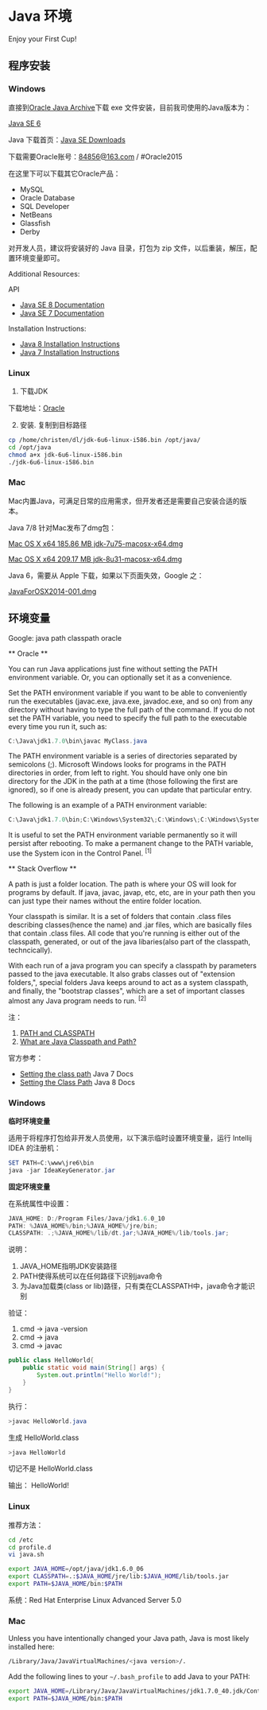 # Java 环境

Enjoy your First Cup! 

## 程序安装

### Windows

直接到[Oracle Java Archive](http://www.oracle.com/technetwork/java/javase/archive-139210.html)下载 exe 文件安装，目前我司使用的Java版本为：

[Java SE 6](http://www.oracle.com/technetwork/java/javase/downloads/java-archive-downloads-javase6-419409.html)

Java 下载首页：[Java SE Downloads](http://www.oracle.com/technetwork/java/javase/downloads/index.html)

下载需要Oracle账号：84856@163.com / #Oracle2015

在这里下可以下载其它Oracle产品：

* MySQL
* Oracle Database
* SQL Developer
* NetBeans
* Glassfish
* Derby

对开发人员，建议将安装好的 Java 目录，打包为 zip 文件，以后重装，解压，配置环境变量即可。

Additional Resources:

API  

* [Java SE 8 Documentation](http://www.oracle.com/technetwork/java/javase/documentation/jdk8-doc-downloads-2133158.html) 
* [Java SE 7 Documentation](http://www.oracle.com/technetwork/java/javase/documentation/java-se-7-doc-download-435117.html) 

Installation Instructions:

* [Java 8 Installation Instructions](http://docs.oracle.com/javase/8/docs/technotes/guides/install/install_overview.html)
* [Java 7 Installation Instructions](http://www.oracle.com/technetwork/java/javase/javase7-install-docs-439822.html)

### Linux

1. 下载JDK

下载地址：[Oracle](http://www.oracle.com/technetwork/java/javase/downloads/java-archive-downloads-javase6-419409.html#jdk-6u45-oth-JPR)

2. 安装. 复制到目标路径

```bash
cp /home/christen/dl/jdk-6u6-linux-i586.bin /opt/java/
cd /opt/java
chmod a+x jdk-6u6-linux-i586.bin
./jdk-6u6-linux-i586.bin
```

### Mac

Mac内置Java，可满足日常的应用需求，但开发者还是需要自己安装合适的版本。

Java 7/8 针对Mac发布了dmg包：

[Mac OS X x64	185.86 MB  	jdk-7u75-macosx-x64.dmg](http://www.oracle.com/technetwork/java/javase/downloads/jdk7-downloads-1880260.html)

[Mac OS X x64	209.17 MB  	  jdk-8u31-macosx-x64.dmg](http://www.oracle.com/technetwork/java/javase/downloads/java-archive-javase8-2177648.html)

Java 6，需要从 Apple 下载，如果以下页面失效，Google 之：

[JavaForOSX2014-001.dmg](https://support.apple.com/kb/dl1572?locale=en_US)

## 环境变量

Google: java path classpath oracle

** Oracle **

You can run Java applications just fine without setting the PATH environment variable. Or, you can optionally set it as a convenience.

Set the PATH environment variable if you want to be able to conveniently run the executables (javac.exe, java.exe, javadoc.exe, and so on) from any directory without having to type the full path of the command. If you do not set the PATH variable, you need to specify the full path to the executable every time you run it, such as:

```powershell
C:\Java\jdk1.7.0\bin\javac MyClass.java
```

The PATH environment variable is a series of directories separated by semicolons (;). Microsoft Windows looks for programs in the PATH directories in order, from left to right. You should have only one bin directory for the JDK in the path at a time (those following the first are ignored), so if one is already present, you can update that particular entry.

The following is an example of a PATH environment variable:

```powershell
C:\Java\jdk1.7.0\bin;C:\Windows\System32\;C:\Windows\;C:\Windows\System32\Wbem
```

It is useful to set the PATH environment variable permanently so it will persist after rebooting. To make a permanent change to the PATH variable, use the System icon in the Control Panel. <sup>[1]</sup>


** Stack Overflow **

A path is just a folder location. The path is where your OS will look for programs by default. If java, javac, javap, etc, etc, are in your path then you can just type their names without the entire folder location.

Your classpath is similar. It is a set of folders that contain .class files describing classes(hence the name) and .jar files, which are basically files that contain .class files. All code that you're running is either out of the classpath, generated, or out of the java libaries(also part of the classpath, techncically).

With each run of a java program you can specify a classpath by parameters passed to the java executable. It also grabs classes out of "extension folders,", special folders Java keeps around to act as a system classpath, and finally, the "bootstrap classes", which are a set of important classes almost any Java program needs to run. <sup>[2]</sup>

注：

1. [PATH and CLASSPATH](https://docs.oracle.com/javase/tutorial/essential/environment/paths.html)
2. [What are Java Classpath and Path?](http://stackoverflow.com/a/17409751)

官方参考：

* [Setting the class path](http://docs.oracle.com/javase/7/docs/technotes/tools/windows/classpath.html) Java 7 Docs
* [Setting the Class Path](https://docs.oracle.com/javase/8/docs/technotes/tools/windows/classpath.html) Java 8 Docs

### Windows

**临时环境变量**

适用于将程序打包给非开发人员使用，以下演示临时设置环境变量，运行 Intellij IDEA 的注册机：

```powershell
SET PATH=C:\www\jre6\bin
java -jar IdeaKeyGenerator.jar
```

**固定环境变量**

在系统属性中设置：

```powershell
JAVA_HOME: D:/Program Files/Java/jdk1.6.0_10
PATH: %JAVA_HOME%/bin;%JAVA_HOME%/jre/bin;
CLASSPATH: .;%JAVA_HOME%/lib/dt.jar;%JAVA_HOME%/lib/tools.jar;
```

说明：

1. JAVA_HOME指明JDK安装路径
2. PATH使得系统可以在任何路径下识别java命令
3. 为Java加载类(class or lib)路径，只有类在CLASSPATH中，java命令才能识别

验证：

1. cmd -> java -version
2. cmd -> java
3. cmd -> javac 

```java
public class HelloWorld{
    public static void main(String[] args) {
        System.out.println("Hello World!");
    }
}
```

执行：

```powershell
>javac HelloWorld.java
```
生成 HelloWorld.class

```powershell
>java HelloWorld
```
切记不是 HelloWorld.class

输出： HelloWorld!

### Linux

推荐方法：

```bash
cd /etc
cd profile.d
vi java.sh
```

```bash
export JAVA_HOME=/opt/java/jdk1.6.0_06
export CLASSPATH=.:$JAVA_HOME/jre/lib:$JAVA_HOME/lib/tools.jar
export PATH=$JAVA_HOME/bin:$PATH
```
系统：Red Hat Enterprise Linux Advanced Server 5.0

### Mac

Unless you have intentionally changed your Java path, Java is most likely installed here:

```bash
/Library/Java/JavaVirtualMachines/<java version>/.
```

Add the following lines to your ```~/.bash_profile``` to add Java to your PATH:

```bash
export JAVA_HOME=/Library/Java/JavaVirtualMachines/jdk1.7.0_40.jdk/Contents/Home
export PATH=$JAVA_HOME/bin:$PATH
```